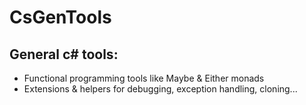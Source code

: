 # CsGenTools
## General c# tools:
* Functional programming tools like Maybe & Either monads
* Extensions & helpers for debugging, exception handling, cloning...

